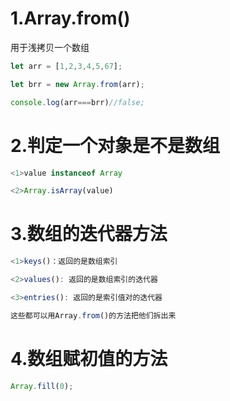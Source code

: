 # 1.Array.from()

用于浅拷贝一个数组

```js
let arr = [1,2,3,4,5,67];

let brr = new Array.from(arr);

console.log(arr===brr)//false;
```

# 2.判定一个对象是不是数组

```js
<1>value instanceof Array

<2>Array.isArray(value)
```



# 3.数组的迭代器方法

```js
<1>keys()：返回的是数组索引

<2>values(): 返回的是数组索引的迭代器

<3>entries(): 返回的是索引值对的迭代器

这些都可以用Array.from()的方法把他们拆出来
```



# 4.数组赋初值的方法

```js
Array.fill(0);

```

